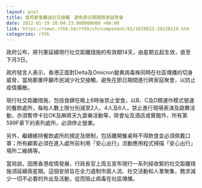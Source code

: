 ```yaml
---
layout: post
title: 當局鄭重籲減社交接觸　避免節日期間跨家庭聚會
date: 2022-01-19 20:04:23.000000000 +08:00
link: https://news.rthk.hk/rthk/ch/component/k2/1629623-20220119.htm
categories: rthk
---
```


政府公布，將刊憲延續現行社交距離措施的有效期14天，由星期五起生效，直至下月3日。

政府發言人表示，香港正面對Delta及Omicron變異病毒株同時在社區傳播的切身威脅，當局鄭重呼籲市民減少社交接觸，避免在節日期間進行跨家庭聚會，以防止疫情擴散。

現行社交距離措施，包括食肆在晚上6時後禁止堂食，以B、C及D類運作模式營運的餐飲處所，每枱人數上限分別減至2人、4人及6人，禁止進行現場表演及跳舞活動，亦須暫停卡拉OK及麻將天九耍樂活動等，除會址及酒店或賓館外，所有第599F章下的表列處所，必須停止營業。

另外，繼續維持餐飲處所的規定及限制，包括離開餐桌時不得飲食並必須佩戴口罩；所有顧客必須在進入處所前利用「安心出行」流動應用程式掃描「安心出行」場所二維碼等。

當局說，因應香港疫情發展，行政長官上周五宣布現行一系列經收緊的社交距離措施須延續兩星期。這個安排旨在全力遏制市面人流、社交活動和人羣聚集，務求減少一切不必要的外出及活動，從而阻止病毒在社區傳播。
